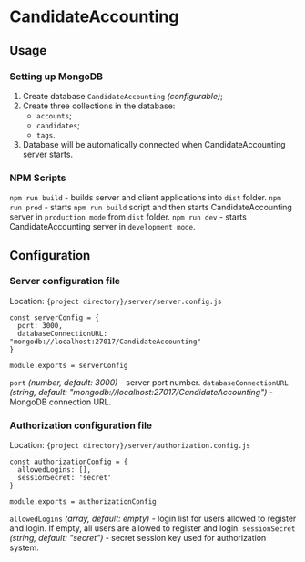 CandidateAccounting
=====================
Usage
-----------------------------------
### Setting up MongoDB
1. Create database `CandidateAccounting` _(configurable)_;
2. Create three collections in the database:
    * `accounts`;
    * `candidates`;
    * `tags`.
3. Database will be automatically connected when CandidateAccounting server starts.

### NPM Scripts
`npm run build` - builds server and client applications into `dist` folder.
`npm run prod` - starts `npm run build` script and then starts CandidateAccounting server in `production mode` from `dist` folder.
`npm run dev` - starts CandidateAccounting server in `development mode`.

Configuration
-----------------------------------
### Server configuration file
Location: `{project directory}/server/server.config.js`
```
const serverConfig = {
  port: 3000,
  databaseConnectionURL: "mongodb://localhost:27017/CandidateAccounting"
}

module.exports = serverConfig
```
`port` _(number, default: 3000)_ - server port number.
`databaseConnectionURL` _(string, default: "mongodb://localhost:27017/CandidateAccounting")_ - MongoDB connection URL.

### Authorization configuration file
Location: `{project directory}/server/authorization.config.js`
```
const authorizationConfig = {
  allowedLogins: [],
  sessionSecret: 'secret'
}

module.exports = authorizationConfig
```
`allowedLogins` _(array, default: empty)_ - login list for users allowed to register and login. If empty, all users are allowed to register and login.
`sessionSecret` _(string, default: "secret")_ - secret session key used for authorization system.